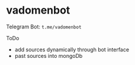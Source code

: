 # vadomenbot
Telegram Bot: `t.me/vadomenbot`

ToDo
- add sources dynamically through bot interface
- past sources into mongoDb


